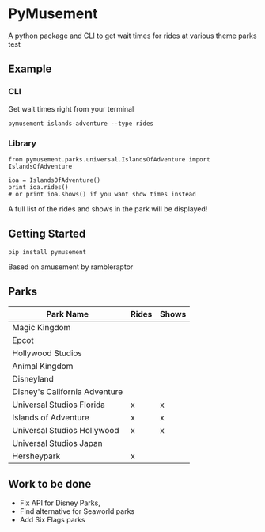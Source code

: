 # PyMusement
A python package and CLI to get wait times for rides at various theme parks
test
## Example
### CLI
Get wait times right from your terminal
```
pymusement islands-adventure --type rides
```

### Library
```
from pymusement.parks.universal.IslandsOfAdventure import IslandsOfAdventure

ioa = IslandsOfAdventure()
print ioa.rides()
# or print ioa.shows() if you want show times instead
```
A full list of the rides and shows in the park will be displayed!

## Getting Started
```
pip install pymusement
```

Based on amusement by rambleraptor


## Parks

| Park Name                     | Rides       | Shows       |
| ------------------------------|-------------|-------------|
| Magic Kingdom                 |             |             |
| Epcot                         |             |             |
| Hollywood Studios             |             |             |
| Animal Kingdom                |             |             |
| Disneyland                    |             |             |
| Disney's California Adventure |             |             |
| Universal Studios Florida     |x            |x            |
| Islands of Adventure          |x            |x            |
| Universal Studios Hollywood   |x            |x            |
| Universal Studios Japan       |             |
| Hersheypark                   |x            |             |

## Work to be done
* Fix API for Disney Parks,
* Find alternative for Seaworld parks
* Add Six Flags parks

